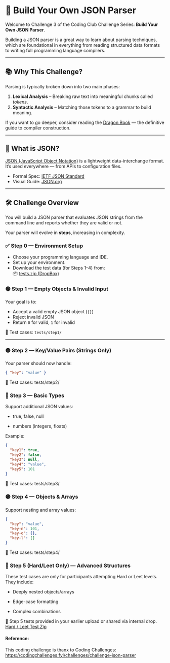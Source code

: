 # 🧩 Build Your Own JSON Parser

Welcome to Challenge 3 of the Coding Club Challenge Series: **Build Your Own JSON Parser**.

Building a JSON parser is a great way to learn about parsing techniques, which are foundational in everything from reading structured data formats to writing full programming language compilers.

---

## 📚 Why This Challenge?

Parsing is typically broken down into two main phases:

1. **Lexical Analysis** – Breaking raw text into meaningful chunks called _tokens_.
2. **Syntactic Analysis** – Matching those tokens to a grammar to build meaning.

If you want to go deeper, consider reading the [Dragon Book](https://en.wikipedia.org/wiki/Compilers:_Principles,_Techniques,_and_Tools) — the definitive guide to compiler construction.

---

## 🧠 What is JSON?

[JSON (JavaScript Object Notation)](https://www.json.org/json-en.html) is a lightweight data-interchange format. It’s used everywhere — from APIs to configuration files.

- Formal Spec: [IETF JSON Standard](https://tools.ietf.org/html/std90)
- Visual Guide: [JSON.org](https://www.json.org/json-en.html)

---

## 🛠 Challenge Overview

You will build a JSON parser that evaluates JSON strings from the command line and reports whether they are valid or not.

Your parser will evolve in **steps**, increasing in complexity.

### ✅ Step 0 — Environment Setup

- Choose your programming language and IDE.
- Set up your environment.
- Download the test data (for Steps 1–4) from:  
  📦 [tests.zip (DropBox)](https://www.dropbox.com/scl/fi/9vdw9wd9r5gw0azzehnzy/tests.zip?rlkey=mlp42ah3wmdav9w9kvekgk2fp&dl=0)

### 🟢 Step 1 — Empty Objects & Invalid Input

Your goal is to:
- Accept a valid empty JSON object (`{}`)
- Reject invalid JSON
- Return `0` for valid, `1` for invalid

📂 Test cases: `tests/step1/`

---

### 🟡 Step 2 — Key/Value Pairs (Strings Only)

Your parser should now handle:
```json
{ "key": "value" }
```
📂 Test cases: tests/step2/

### 🔴 Step 3 — Basic Types
Support additional JSON values:

- true, false, null

- numbers (integers, floats)

Example:
```json
{
  "key1": true,
  "key2": false,
  "key3": null,
  "key4": "value",
  "key5": 101
}
```
📂 Test cases: tests/step3/

### 🟣 Step 4 — Objects & Arrays

Support nesting and array values:
```json
{
  "key": "value",
  "key-n": 101,
  "key-o": {},
  "key-l": []
}
```
📂 Test cases: tests/step4/

### 🧠 Step 5 (Hard/Leet Only) — Advanced Structures
These test cases are only for participants attempting Hard or Leet levels. They include:

- Deeply nested objects/arrays

- Edge-case formatting

- Complex combinations

📂 Step 5 tests provided in your earlier upload or shared via internal drop.  [Hard / Leet Test Zip](http://www.json.org/JSON_checker/test.zip)


#### Reference:

This coding challenge is thanx to Coding Challenges: https://codingchallenges.fyi/challenges/challenge-json-parser